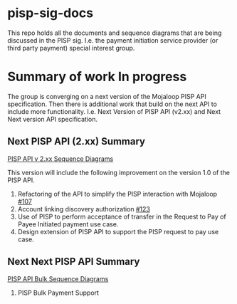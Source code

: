 # pisp-sig-docs

This repo holds all the documents and sequence diagrams that are being discussed in the PISP sig. I.e. the payment initiation service provider (or third party payment) special interest group.

# Summary of work In progress
The group is converging on a next version of the Mojaloop PISP API specification. Then there is additional work that build on the next API to include more functionality. I.e. Next Version of PISP API (v2.xx) and Next Next version API specification.

## Next PISP API (2.xx) Summary
[PISP API v 2.xx Sequence Diagrams](./PISP_v2.md)

This version will include the following improvement on the version 1.0 of the PISP API.
1. Refactoring of the API to simplify the PISP interaction with Mojaloop [#107](https://github.com/mojaloop/mojaloop-specification/issues/107)
2. Account linking discovery authorization [#123](https://github.com/mojaloop/mojaloop-specification/issues/123)
3. Use of PISP to perform acceptance of transfer in the Request to Pay of Payee Initiated payment use case.
4. Design extension of PISP API to support the PISP request to pay use case.

## Next Next PISP API Summary
[PISP API Bulk Sequence Diagrams](./PISP_Bulk.md)

1. PISP Bulk Payment Support



